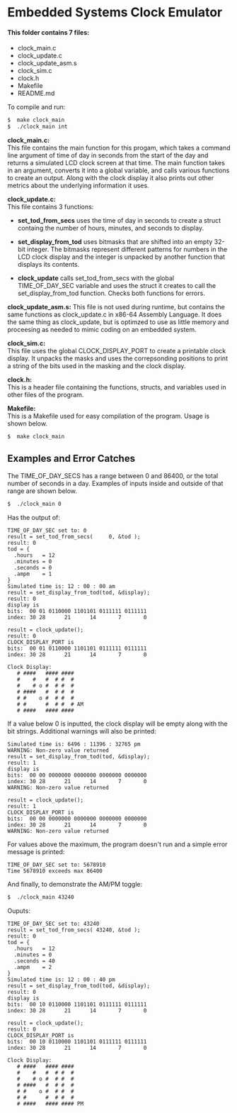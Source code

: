 # Embedded Systems Clock Emulator  

#### This folder contains 7 files:  
- clock_main.c
- clock_update.c
- clock_update_asm.s
- clock_sim.c
- clock.h
- Makefile
- README.md  

To compile and run:  
```bash
$  make clock_main
$  ./clock_main int
```  

**clock_main.c:**  
This file contains the main function for this progam, which takes a command line argument of time of day in seconds from the start of the day and returns a simulated LCD clock screen at that time. The main function takes in an argument, converts it into a global variable, and calls various functions to create an output. Along with the clock display it also prints out other metrics about the underlying information it uses.



**clock_update.c:**  
This file contains 3 functions:  

- **set_tod_from_secs** uses the time of day in seconds to create a struct containg the number of hours, minutes, and seconds to display.   

- **set_display_from_tod** uses bitmasks that are shifted into an empty 32-bit integer. The bitmasks represent different patterns for numbers in the LCD clock display   and the integer is unpacked by another function that displays its contents.  
  
- **clock_update** calls set_tod_from_secs with the global TIME_OF_DAY_SEC variable and uses the struct it creates to call the set_display_from_tod function. Checks both functions for errors.

**clock_update_asm.s:**
This file is not used during runtime, but contains the same functions as clock_update.c in x86-64 Assembly Language. It does the same thing as clock_update, but is optimzed to use as little memory and proceesing as needed to mimic coding on an embedded system.

**clock_sim.c:**  
This file uses the global CLOCK_DISPLAY_PORT to create a printable clock display. It unpacks the masks and uses the correpsonding positions to print a string of the bits used in the masking and the clock display.

**clock.h:**  
This is a header file containing the functions, structs, and variables used in other files of the program.

**Makefile:**  
This is a Makefile used for easy compilation of the program. Usage is shown below.  
```bash
$  make clock_main
```

## Examples and Error Catches  

The TIME_OF_DAY_SECS has a range between 0 and 86400, or the total number of seconds in a day. Examples of inputs inside and outside of that range are shown below.
```bash
$  ./clock_main 0
```
Has the output of:
```
TIME_OF_DAY_SEC set to: 0
result = set_tod_from_secs(     0, &tod );
result: 0
tod = {
  .hours   = 12
  .minutes = 0
  .seconds = 0
  .ampm    = 1
}
Simulated time is: 12 : 00 : 00 am
result = set_display_from_tod(tod, &display);
result: 0
display is
bits:  00 01 0110000 1101101 0111111 0111111
index: 30 28      21      14       7       0

result = clock_update();
result: 0
CLOCK_DISPLAY_PORT is
bits:  00 01 0110000 1101101 0111111 0111111
index: 30 28      21      14       7       0

Clock Display:
   # ####   #### ####
   #    #   #  # #  #
   #    # o #  # #  #
   # ####   #  # #  #
   # #    o #  # #  #
   # #      #  # #  # AM
   # ####   #### ####
```
If a value below 0 is inputted, the clock display will be empty along with the bit strings. Additional warnings will also be printed: 
```
Simulated time is: 6496 : 11396 : 32765 pm   
WARNING: Non-zero value returned
result = set_display_from_tod(tod, &display);
result: 1
display is
bits:  00 00 0000000 0000000 0000000 0000000 
index: 30 28      21      14       7       0 
WARNING: Non-zero value returned

result = clock_update();
result: 1
CLOCK_DISPLAY_PORT is
bits:  00 00 0000000 0000000 0000000 0000000 
index: 30 28      21      14       7       0 
WARNING: Non-zero value returned
```

For values above the maximum, the program doesn't run and a simple error message is printed:
```
TIME_OF_DAY_SEC set to: 5678910
Time 5678910 exceeds max 86400
```

And finally, to demonstrate the AM/PM toggle:  

```bash
$  ./clock_main 43240
```
Ouputs:
```
TIME_OF_DAY_SEC set to: 43240
result = set_tod_from_secs( 43240, &tod );
result: 0
tod = {
  .hours   = 12
  .minutes = 0
  .seconds = 40
  .ampm    = 2
}
Simulated time is: 12 : 00 : 40 pm
result = set_display_from_tod(tod, &display);
result: 0
display is
bits:  00 10 0110000 1101101 0111111 0111111
index: 30 28      21      14       7       0

result = clock_update();
result: 0
CLOCK_DISPLAY_PORT is
bits:  00 10 0110000 1101101 0111111 0111111
index: 30 28      21      14       7       0

Clock Display:
   # ####   #### ####
   #    #   #  # #  #
   #    # o #  # #  #
   # ####   #  # #  #
   # #    o #  # #  #
   # #      #  # #  #
   # ####   #### #### PM
```
